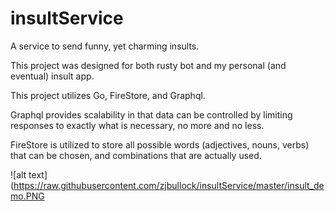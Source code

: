 # insultService
A service to send funny, yet charming insults.

This project was designed for both rusty bot and my personal (and eventual) insult app.

This project utilizes Go, FireStore, and Graphql.

Graphql provides scalability in that data can be controlled by limiting responses to exactly what is necessary, no more and no less.

FireStore is utilized to store all possible words (adjectives, nouns, verbs) that can be chosen, and combinations that are actually used.

![alt text](https://raw.githubusercontent.com/zjbullock/insultService/master/insult_demo.PNG
